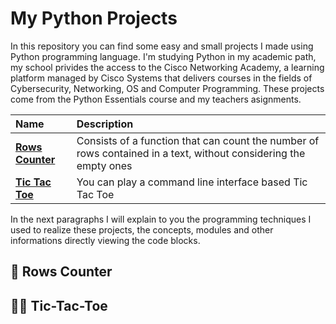 
# My Python Projects

In this repository you can find some easy and small projects I made using Python programming language. I'm studying Python in my academic path, my school privides the access to the Cisco Networking Academy, a learning platform managed by Cisco Systems that delivers courses in the fields of Cybersecurity, Networking, OS and Computer Programming. These projects come from the Python Essentials course and my teachers asignments.

| Name | Description |
| :---- | :---- |
| **[Rows Counter](#rows-counter)** | Consists of a function that can count the number of rows contained in a text, without considering the empty ones |
| **[Tic Tac Toe](#cli-tic-tac-toe)** | You can play a command line interface based Tic Tac Toe

In the next paragraphs I will explain to you the programming techniques I used to realize these projects, the concepts, modules and other informations directly viewing the code blocks. 


## 📖 Rows Counter




## 🙅‍♂️ Tic-Tac-Toe